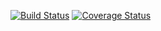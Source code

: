 [![Build 
Status](https://travis-ci.org/JoeRedskin/Very-strong-project.svg?branch=master)](https://travis-ci.org/JoeRedskin/Very-strong-project)
[![Coverage Status](https://coveralls.io/JoeRedskin/Very-strong-project/badge.svg?branch=master)](https://coveralls.io/github/JoeRedskin/Very-strong-project?branch=master)
